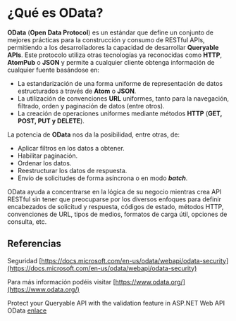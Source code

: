 
# ¿Qué es OData?

**OData** (**Open Data Protocol**) es un estándar que define un conjunto de mejores prácticas para la construcción y consumo de RESTful APIs, permitiendo a los desarrolladores la capacidad de desarrollar **Queryable APIs**. Este protocolo utiliza otras tecnologías ya reconocidas como **HTTP**, **AtomPub** o **JSON** y permite a cualquier cliente obtenga información de cualquier fuente basándose en:

-   La estandarización de una forma uniforme de representación de datos estructurados a través de **Atom** o **JSON**.
-   La utilización de convenciones **URL** uniformes, tanto para la navegación, filtrado, orden y paginación de datos (entre otros).
-   La creación de operaciones uniformes mediante métodos **HTTP** (**GET, POST, PUT y DELETE**).


La potencia de **OData** nos da la posibilidad, entre otras, de:

-   Aplicar filtros en los datos a obtener.
-   Habilitar paginación.
-   Ordenar los datos.
-   Reestructurar los datos de respuesta.
-   Envío de solicitudes de forma asíncrona o en modo **_batch_**.


OData ayuda a concentrarse en la lógica de su negocio mientras crea API RESTful sin tener que preocuparse por los diversos enfoques para definir encabezados de solicitud y respuesta, códigos de estado, métodos HTTP, convenciones de URL, tipos de medios, formatos de carga útil, opciones de consulta, etc.




## Referencias

Seguridad [https://docs.microsoft.com/en-us/odata/webapi/odata-security](https://docs.microsoft.com/en-us/odata/webapi/odata-security)

Para más información podéis visitar [https://www.odata.org/](https://www.odata.org/)

Protect your Queryable API with the validation feature in ASP.NET Web API OData [enlace](https://devblogs.microsoft.com/aspnet/protect-your-queryable-api-with-the-validation-feature-in-asp-net-web-api-odata/)


